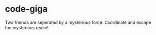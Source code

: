 # code-giga
Two friends are seperated by a mysterious force. Coordinate and escape the mysterious realm!
